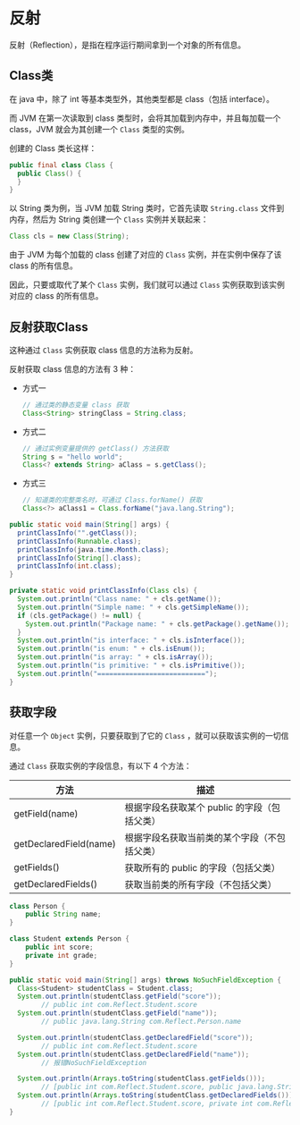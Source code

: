 # 反射

反射（Reflection），是指在程序运行期间拿到一个对象的所有信息。



## Class类

在 java 中，除了 int 等基本类型外，其他类型都是 class（包括 interface）。

而 JVM 在第一次读取到 class 类型时，会将其加载到内存中，并且每加载一个 class，JVM 就会为其创建一个 `Class` 类型的实例。

创建的 Class 类长这样：

```java
public final class Class {
  public Class() {
  }
}
```

以 String 类为例，当 JVM 加载 String 类时，它首先读取 `String.class` 文件到内存，然后为 String 类创建一个 `Class` 实例并关联起来：

```java
Class cls = new Class(String);
```



由于 JVM 为每个加载的 class 创建了对应的 `Class` 实例，并在实例中保存了该 class 的所有信息。

因此，只要或取代了某个 `Class` 实例，我们就可以通过 `Class` 实例获取到该实例对应的 class 的所有信息。



## 反射获取Class

这种通过 `Class` 实例获取 class 信息的方法称为反射。

反射获取 class 信息的方法有 3 种：

- 方式一

  ```java
  // 通过类的静态变量 class 获取
  Class<String> stringClass = String.class;
  ```

- 方式二

  ```java
  // 通过实例变量提供的 getClass() 方法获取
  String s = "hello world";
  Class<? extends String> aClass = s.getClass();
  ```

- 方式三

  ```java
  // 知道类的完整类名时，可通过 Class.forName() 获取
  Class<?> aClass1 = Class.forName("java.lang.String");
  ```


```java
public static void main(String[] args) {
  printClassInfo("".getClass());
  printClassInfo(Runnable.class);
  printClassInfo(java.time.Month.class);
  printClassInfo(String[].class);
  printClassInfo(int.class);
}

private static void printClassInfo(Class cls) {
  System.out.println("Class name: " + cls.getName());
  System.out.println("Simple name: " + cls.getSimpleName());
  if (cls.getPackage() != null) {
    System.out.println("Package name: " + cls.getPackage().getName());
  }
  System.out.println("is interface: " + cls.isInterface());
  System.out.println("is enum: " + cls.isEnum());
  System.out.println("is array: " + cls.isArray());
  System.out.println("is primitive: " + cls.isPrimitive());
  System.out.println("===========================");
}
```



## 获取字段

对任意一个 `Object` 实例，只要获取到了它的 `Class` ，就可以获取该实例的一切信息。

通过 `Class` 获取实例的字段信息，有以下 4 个方法：

| 方法                   | 描述                                         |
| ---------------------- | -------------------------------------------- |
| getField(name)         | 根据字段名获取某个 public 的字段（包括父类） |
| getDeclaredField(name) | 根据字段名获取当前类的某个字段（不包括父类） |
| getFields()            | 获取所有的 public 的字段（包括父类）         |
| getDeclaredFields()    | 获取当前类的所有字段（不包括父类）           |

```java
class Person {
    public String name;
}

class Student extends Person {
    public int score;
    private int grade;
}

public static void main(String[] args) throws NoSuchFieldException {
  Class<Student> studentClass = Student.class;
  System.out.println(studentClass.getField("score")); 
  		// public int com.Reflect.Student.score
  System.out.println(studentClass.getField("name"));  
  		// public java.lang.String com.Reflect.Person.name

  System.out.println(studentClass.getDeclaredField("score")); 
  		// public int com.Reflect.Student.score
  System.out.println(studentClass.getDeclaredField("name")); 
  		// 报错NoSuchFieldException

  System.out.println(Arrays.toString(studentClass.getFields())); 
  		// [public int com.Reflect.Student.score, public java.lang.String com.Reflect.Person.name]
  System.out.println(Arrays.toString(studentClass.getDeclaredFields())); 
  		// [public int com.Reflect.Student.score, private int com.Reflect.Student.grade]
}
```

























